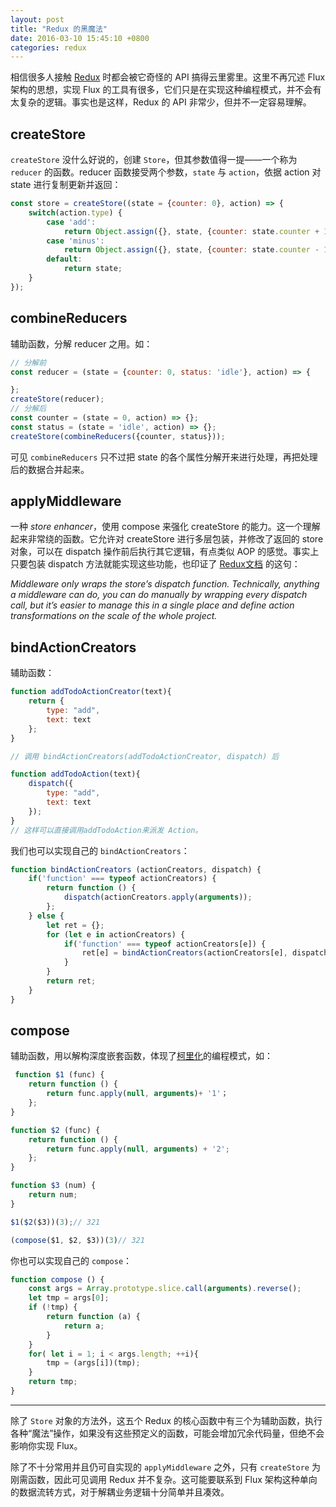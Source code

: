 ```yaml
---
layout: post
title: "Redux 的黑魔法"
date: 2016-03-10 15:45:10 +0800
categories: redux
---
```


相信很多人接触 [Redux](https://github.com/reactjs/redux) 时都会被它奇怪的 API 搞得云里雾里。这里不再冗述 Flux 架构的思想，实现 Flux 的工具有很多，它们只是在实现这种编程模式，并不会有太复杂的逻辑。事实也是这样，Redux 的 API 非常少，但并不一定容易理解。

<!-- more -->

## createStore

`createStore` 没什么好说的，创建 `Store`，但其参数值得一提——一个称为 `reducer` 的函数。reducer 函数接受两个参数，`state` 与 `action`，依据 action 对 state 进行复制更新并返回：

```javascript
const store = createStore((state = {counter: 0}, action) => {
    switch(action.type) {
        case 'add':
            return Object.assign({}, state, {counter: state.counter + 1});
        case 'minus':
            return Object.assign({}, state, {counter: state.counter - 1});
        default:
            return state;
    }
});
```

## combineReducers

辅助函数，分解 reducer 之用。如：

```javascript
// 分解前
const reducer = (state = {counter: 0, status: 'idle'}, action) => {

};
createStore(reducer);
// 分解后
const counter = (state = 0, action) => {};
const status = (state = 'idle', action) => {};
createStore(combineReducers({counter, status}));
```

可见 `combineReducers` 只不过把 state 的各个属性分解开来进行处理，再把处理后的数据合并起来。

## applyMiddleware

一种 _store enhancer_，使用 compose 来强化 createStore 的能力。这一个理解起来非常绕的函数。它允许对 createStore 进行多层包装，并修改了返回的 store 对象，可以在 dispatch 操作前后执行其它逻辑，有点类似 AOP 的感觉。事实上只要包装 dispatch 方法就能实现这些功能，也印证了 [Redux文档](http://cn.redux.js.org/docs/api/applyMiddleware.html) 的这句：

_Middleware only wraps the store’s dispatch function. Technically, anything a middleware can do, you can do manually by wrapping every dispatch call, but it’s easier to manage this in a single place and define action transformations on the scale of the whole project._

## bindActionCreators

辅助函数：

```javascript
function addTodoActionCreator(text){
    return {
        type: "add",
        text: text
    };
}

// 调用 bindActionCreators(addTodoActionCreator, dispatch) 后

function addTodoAction(text){
    dispatch({
        type: "add",
        text: text
    });
}
// 这样可以直接调用addTodoAction来派发 Action。
```

我们也可以实现自己的 `bindActionCreators`：

```javascript
function bindActionCreators (actionCreators, dispatch) {
    if('function' === typeof actionCreators) {
        return function () {
            dispatch(actionCreators.apply(arguments));
        };
    } else {
        let ret = {};
        for (let e in actionCreators) {
            if('function' === typeof actionCreators[e]) {
                ret[e] = bindActionCreators(actionCreators[e], dispatch);
            }
        }
        return ret;
    }
}
```

## compose

辅助函数，用以解构深度嵌套函数，体现了[柯里化](https://zh.wikipedia.org/zh-cn/%E6%9F%AF%E9%87%8C%E5%8C%96)的编程模式，如：

```javascript
 function $1 (func) {
    return function () {
        return func.apply(null, arguments)+ '1'；
    };
}

function $2 (func) {
    return function () {
        return func.apply(null, arguments) + '2';
    };
}

function $3 (num) {
    return num;
}

$1($2($3))(3);// 321

(compose($1, $2, $3))(3)// 321
```

你也可以实现自己的 `compose`：

```javascript
function compose () {
    const args = Array.prototype.slice.call(arguments).reverse();
    let tmp = args[0];
    if (!tmp) {
        return function (a) {
            return a;
        }
    }
    for( let i = 1; i < args.length; ++i){
        tmp = (args[i])(tmp);
    }
    return tmp;
}
```



-------------

除了 `Store` 对象的方法外，这五个 Redux 的核心函数中有三个为辅助函数，执行各种“魔法”操作，如果没有这些预定义的函数，可能会增加冗余代码量，但绝不会影响你实现 Flux。

除了不十分常用并且仍可自实现的 `applyMiddleware` 之外，只有 `createStore` 为刚需函数，因此可见调用 Redux 并不复杂。这可能要联系到 Flux 架构这种单向的数据流转方式，对于解耦业务逻辑十分简单并且凑效。